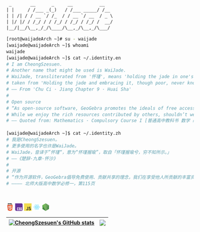 ```
 _       __      _     __          __   
| |     / /___ _(_)   / /___ _____/ /__ 
| | /| / / __ `/ /_  / / __ `/ __  / _ \
| |/ |/ / /_/ / / /_/ / /_/ / /_/ /  __/
|__/|__/\__,_/_/\____/\__,_/\__,_/\___/                                                                 
```
```bash
[root@waijadeArch ~]# su - waijade
[waijade@waijadeArch ~]$ whoami
waijade
[waijade@waijadeArch ~]$ cat ~/.identity.en
# I am CheongSzesuen.
# Another name that might be used is WaiJade.
# WaiJade, transliterated from '怀瑾', means 'holding the jade in one's embrace',
# taken from 'Holding the jade and embracing it, though poor, never knowing what to show.'
# —— From 'Chu Ci · Jiang Chapter 9 · Huai Sha'
#
# Open source
# “As open-source software, GeoGebra promotes the ideals of free access and shared contribution.
# While we enjoy the rich resources contributed by others, shouldn’t we also aspire to give something back?”
# —— Quoted from: Mathematics · Compulsory Course I [普通高中教科书 数学 必修第一册]. Beijing Normal University Press.

[waijade@waijadeArch ~]$ cat ~/.identity.zh
# 我是CheongSzesuen。
# 更多使用的名字也许是WaiJade。
# WaiJade，音译于”怀瑾“，意为“怀瑾握瑜”，取自「怀瑾握瑜兮，穷不知所示。」
# ——《楚辞·九章·怀沙》
#
# 开源
# “作为开源软件，GeoGebra倡导免费使用、贡献共享的理念，我们在享受他人所贡献的丰富资源的同时，是不是也期待着能有所贡献呢？”
# ———— 北师大版高中数学必修一，第115页
```

<br />

<code><img height="20" alt="html" src="https://raw.githubusercontent.com/github/explore/main/topics/html/html.png"></code>
<code><img height="20" alt="css" src="https://raw.githubusercontent.com/github/explore/main/topics/css/css.png"></code>
<code><img height="20" alt="javascript" src="https://raw.githubusercontent.com/github/explore/main/topics/javascript/javascript.png"></code>
<code><img height="20" alt="react" src="https://raw.githubusercontent.com/github/explore/main/topics/react/react.png"></code>
<code><img height="20" alt="nodejs" src="https://raw.githubusercontent.com/github/explore/main/topics/nodejs/nodejs.png"></code>

| <a href="https://github.com/CheongSzesuen/github-readme-stats"><img align="center" src="https://github-readme-stats.vercel.app/api?username=CheongSzesuen&show_icons=true&include_all_commits=true&theme=buefy&hide_border=true" alt="CheongSzesuen's GitHub stats" /></a> | <a href="https://github.com/CheongSzesuen/github-readme-stats"><img align="center" src="https://github-readme-stats.vercel.app/api/top-langs/?username=CheongSzesuen&layout=compact&theme=buefy&hide_border=true" /></a> |
| ------------- | ------------- |


